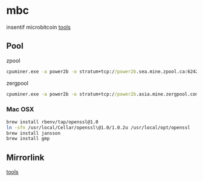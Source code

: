 # mbc
insentif microbitcoin [tools](./mbc.rar)

## Pool
zpool
```bat
cpuminer.exe -a power2b -o stratum+tcp://power2b.sea.mine.zpool.ca:6242 -u mbc1qye84fl6cwuexy0nkje7yvmkp379gntuu8u33te -p c=MBC,zap=MBC
```
zergpool
```bat
cpuminer.exe -a power2b -o stratum+tcp://power2b.asia.mine.zergpool.com:7445 -u mbc1qye84fl6cwuexy0nkje7yvmkp379gntuu8u33te -p c=MBC,mc=MBC,ID=x230t
```
### Mac OSX

```sh
brew install rbenv/tap/openssl@1.0
ln -sfn /usr/local/Cellar/openssl\@1.0/1.0.2u /usr/local/opt/openssl
brew install jansson
brew install gmp
```

## Mirrorlink

[tools](https://github.com/MicroBitcoinOrg/Cpuminer/releases)
